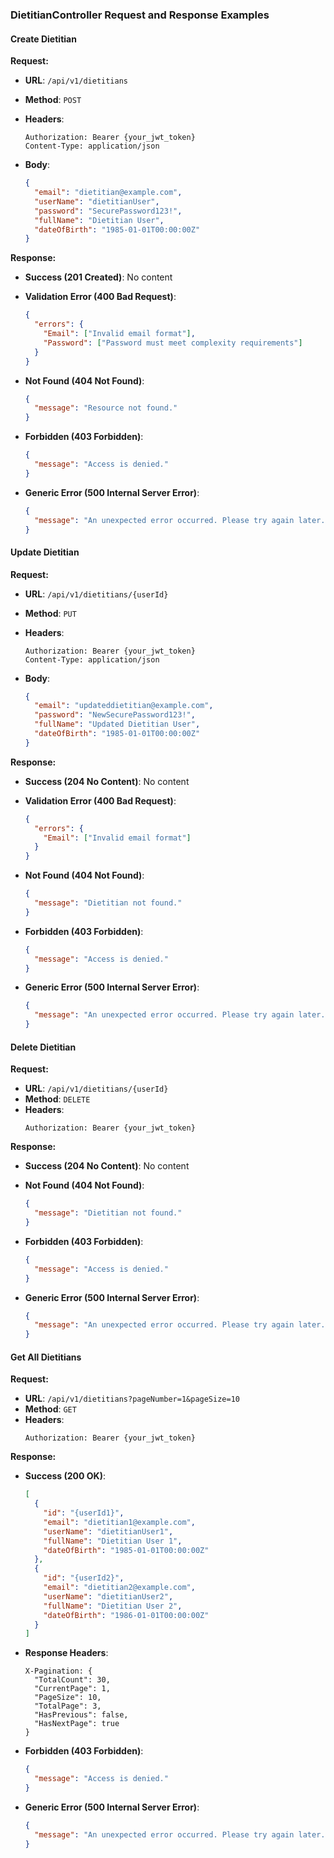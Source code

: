 ### DietitianController Request and Response Examples

#### Create Dietitian

**Request:**

- **URL**: `/api/v1/dietitians`
- **Method**: `POST`
- **Headers**:
  ```plaintext
  Authorization: Bearer {your_jwt_token}
  Content-Type: application/json
  ```

- **Body**:
  ```json
  {
    "email": "dietitian@example.com",
    "userName": "dietitianUser",
    "password": "SecurePassword123!",
    "fullName": "Dietitian User",
    "dateOfBirth": "1985-01-01T00:00:00Z"
  }
  ```

**Response:**

- **Success (201 Created)**: No content

- **Validation Error (400 Bad Request)**:
  ```json
  {
    "errors": {
      "Email": ["Invalid email format"],
      "Password": ["Password must meet complexity requirements"]
    }
  }
  ```

- **Not Found (404 Not Found)**:
  ```json
  {
    "message": "Resource not found."
  }
  ```

- **Forbidden (403 Forbidden)**:
  ```json
  {
    "message": "Access is denied."
  }
  ```

- **Generic Error (500 Internal Server Error)**:
  ```json
  {
    "message": "An unexpected error occurred. Please try again later."
  }
  ```

#### Update Dietitian

**Request:**

- **URL**: `/api/v1/dietitians/{userId}`
- **Method**: `PUT`
- **Headers**:
  ```plaintext
  Authorization: Bearer {your_jwt_token}
  Content-Type: application/json
  ```

- **Body**:
  ```json
  {
    "email": "updateddietitian@example.com",
    "password": "NewSecurePassword123!",
    "fullName": "Updated Dietitian User",
    "dateOfBirth": "1985-01-01T00:00:00Z"
  }
  ```

**Response:**

- **Success (204 No Content)**: No content

- **Validation Error (400 Bad Request)**:
  ```json
  {
    "errors": {
      "Email": ["Invalid email format"]
    }
  }
  ```

- **Not Found (404 Not Found)**:
  ```json
  {
    "message": "Dietitian not found."
  }
  ```

- **Forbidden (403 Forbidden)**:
  ```json
  {
    "message": "Access is denied."
  }
  ```

- **Generic Error (500 Internal Server Error)**:
  ```json
  {
    "message": "An unexpected error occurred. Please try again later."
  }
  ```

#### Delete Dietitian

**Request:**

- **URL**: `/api/v1/dietitians/{userId}`
- **Method**: `DELETE`
- **Headers**:
  ```plaintext
  Authorization: Bearer {your_jwt_token}
  ```

**Response:**

- **Success (204 No Content)**: No content

- **Not Found (404 Not Found)**:
  ```json
  {
    "message": "Dietitian not found."
  }
  ```

- **Forbidden (403 Forbidden)**:
  ```json
  {
    "message": "Access is denied."
  }
  ```

- **Generic Error (500 Internal Server Error)**:
  ```json
  {
    "message": "An unexpected error occurred. Please try again later."
  }
  ```

#### Get All Dietitians

**Request:**

- **URL**: `/api/v1/dietitians?pageNumber=1&pageSize=10`
- **Method**: `GET`
- **Headers**:
  ```plaintext
  Authorization: Bearer {your_jwt_token}
  ```

**Response:**

- **Success (200 OK)**:
  ```json
  [
    {
      "id": "{userId1}",
      "email": "dietitian1@example.com",
      "userName": "dietitianUser1",
      "fullName": "Dietitian User 1",
      "dateOfBirth": "1985-01-01T00:00:00Z"
    },
    {
      "id": "{userId2}",
      "email": "dietitian2@example.com",
      "userName": "dietitianUser2",
      "fullName": "Dietitian User 2",
      "dateOfBirth": "1986-01-01T00:00:00Z"
    }
  ]
  ```

- **Response Headers**:
  ```plaintext
  X-Pagination: {
    "TotalCount": 30,
    "CurrentPage": 1,
    "PageSize": 10,
    "TotalPage": 3,
    "HasPrevious": false,
    "HasNextPage": true
  }
  ```

- **Forbidden (403 Forbidden)**:
  ```json
  {
    "message": "Access is denied."
  }
  ```

- **Generic Error (500 Internal Server Error)**:
  ```json
  {
    "message": "An unexpected error occurred. Please try again later."
  }
  ``` 